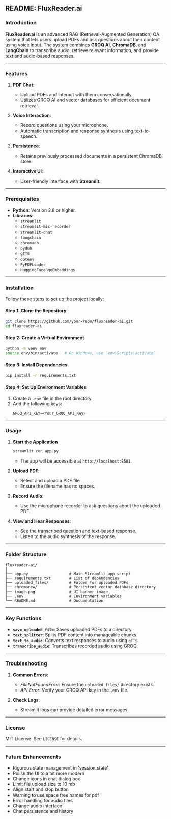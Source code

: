 ## README: **FluxReader.ai**  

### Introduction
**FluxReader.ai** is an advanced RAG (Retrieval-Augmented Generation) QA system that lets users upload PDFs and ask questions about their content using voice input. The system combines **GROQ AI**, **ChromaDB**, and **LangChain** to transcribe audio, retrieve relevant information, and provide text and audio-based responses.

---

### Features
1. **PDF Chat**:
   - Upload PDFs and interact with them conversationally.
   - Utilizes GROQ AI and vector databases for efficient document retrieval.

2. **Voice Interaction**:
   - Record questions using your microphone.
   - Automatic transcription and response synthesis using text-to-speech.

3. **Persistence**:
   - Retains previously processed documents in a persistent ChromaDB store.

4. **Interactive UI**:
   - User-friendly interface with **Streamlit**.

---

### Prerequisites
- **Python**: Version 3.8 or higher.
- **Libraries**:
  - `streamlit`
  - `streamlit-mic-recorder`
  - `streamlit-chat`
  - `langchain`
  - `chromadb`
  - `pydub`
  - `gTTS`
  - `dotenv`
  - `PyPDFLoader`
  - `HuggingFaceBgeEmbeddings`

---

### Installation
Follow these steps to set up the project locally:

#### Step 1: Clone the Repository
```bash
git clone https://github.com/your-repo/fluxreader-ai.git
cd fluxreader-ai
```

#### Step 2: Create a Virtual Environment
```bash
python -m venv env
source env/bin/activate   # On Windows, use `env\Scripts\activate`
```

#### Step 3: Install Dependencies
```bash
pip install -r requirements.txt
```

#### Step 4: Set Up Environment Variables
1. Create a `.env` file in the root directory.
2. Add the following keys:
   ```
   GROQ_API_KEY=<Your_GROQ_API_Key>
   ```

---

### Usage
1. **Start the Application**
   ```bash
   streamlit run app.py
   ```
   - The app will be accessible at `http://localhost:8501`.

2. **Upload PDF**:
   - Select and upload a PDF file.
   - Ensure the filename has no spaces.

3. **Record Audio**:
   - Use the microphone recorder to ask questions about the uploaded PDF.

4. **View and Hear Responses**:
   - See the transcribed question and text-based response.
   - Listen to the audio synthesis of the response.

---

### Folder Structure
```
fluxreader-ai/
│
├── app.py                  # Main Streamlit app script
├── requirements.txt        # List of dependencies
├── uploaded_files/         # Folder for uploaded PDFs
├── chromanew/              # Persistent vector database directory
├── image.png               # UI banner image
├── .env                    # Environment variables
└── README.md               # Documentation
```

---

### Key Functions
- **`save_uploaded_file`**: Saves uploaded PDFs to a directory.
- **`text_splitter`**: Splits PDF content into manageable chunks.
- **`text_to_audio`**: Converts text responses to audio using `gTTS`.
- **`transcribe_audio`**: Transcribes recorded audio using GROQ.

---

### Troubleshooting
1. **Common Errors**:
   - *FileNotFoundError*: Ensure the `uploaded_files/` directory exists.
   - *API Error*: Verify your GROQ API key in the `.env` file.

2. **Check Logs**:
   - Streamlit logs can provide detailed error messages.

---

### License
MIT License. See `LICENSE` for details.

---

### Future Enhancements
- Rigorous state management in 'session.state'
- Polish the UI to a bit more modern
- Change icons in chat dialog box
- Limit file upload size to 10 mb
- Align start and stop button
- Warning to use space free names for pdf
- Error handling for audio files
- Change audio interface 
- Chat persistence and history

